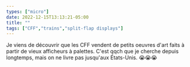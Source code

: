 ```yaml
---
types: ["micro"]
date: 2022-12-15T13:13:21-05:00
title: ""
tags: ["CFF","trains","split-flap displays"]
---
```

Je viens de découvrir que les CFF vendent de petits oeuvres d'art faits à partir de vieux afficheurs à palettes. C'est qqch que je cherche depuis longtemps, mais on ne livre pas jusqu'aux États-Unis. 😭😭😭
